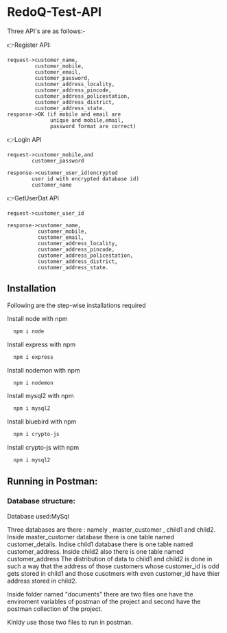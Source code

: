
# RedoQ-Test-API
Three API's are as follows:-

👉Register API:
    
    request->customer_name,
             customer_mobile,
             customer_email,
             customer_password,
             customer_address_locality,
             customer_address_pincode,
             customer_address_policestation,
             customer_address_district,
             customer_address_state.
    response->OK (if mobile and email are 
                  unique and mobile,email,
                  password format are correct)

👉Login API

    request->customer_mobile,and
            customer_password

    response->customer_user_id(encrypted
            user id with encrypted database id)
            customer_name

👉GetUserDat API

    request->customer_user_id

    response->customer_name,
              customer_mobile,
              customer_email,
              customer_address_locality,
              customer_address_pincode,
              customer_address_policestation,
              customer_address_district,
              customer_address_state.



## Installation

Following are the step-wise installations required 

Install node with npm

```bash
  npm i node
```

Install express with npm

```bash
  npm i express
```
Install nodemon with npm

```bash
  npm i nodemon
```
Install mysql2 with npm

```bash
  npm i mysql2
```
Install bluebird with npm

```bash
  npm i crypto-js
```
Install crypto-js with npm

```bash
  npm i mysql2
```

## Running in Postman:

### Database structure:

Database used:MySql

Three databases are there : namely , master_customer , child1 and child2.
Inside master_customer database there is one table named customer_details.
Indise child1 database there is one table named customer_address.
Inside child2 also there is one table named customer_address
The distribution of data to child1 and child2 is done in such a way that the address of those customers whose customer_id is odd gets stored in child1 and those cusotmers with even customer_id have thier address stored in child2.


Inside folder named "documents" there are two files one have the enviroment variables of postman of the project and second have the postman collection of the project.

Kinldy use those two files to run in postman.
  
